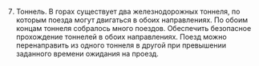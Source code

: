 7.  Тоннель. В горах существует два железнодорожных тоннеля, по которым 
поезда могут двигаться в обоих направлениях. По обоим концам тоннеля 
собралось много поездов. Обеспечить безопасное прохождение тоннелей 
в  обоих  направлениях.  Поезд  можно  перенаправить  из  одного  тоннеля 
в другой при превышении заданного времени ожидания на проезд.
